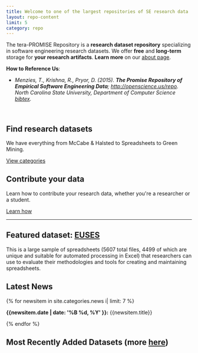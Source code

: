 ```yaml
---
title: Welcome to one of the largest repositories of SE research data
layout: repo-content
limit: 5
category: repo
---
```


The tera-PROMISE Repository is a **research dataset
repository** specializing in software engineering
research datasets. We offer
**free** and **long-term** storage for **your
research artifacts**.  **Learn more** on our [about
page](/repo/about).

**How to Reference Us**:

+ <em>Menzies, T., Krishna, R., Pryor, D.
 (2015). **The Promise Repository of Empirical Software Engineering Data**;
 http://openscience.us/repo.
 North Carolina State University, Department of Computer Science [bibtex](/repo/promisebib.txt).</em>

<br>

<div class="row">
	<div class="col-lg-6 col-md-6">
		<div class="centered">
			<span class="glyphicon glyphicon-search glyphicon-h1-size" aria-hidden="true"></span>
			<h2><strong>Find research datasets</strong></h2>
			<p>We have everything from McCabe & Halsted to Spreadsheets to Green Mining.</p>
			<p><a class="btn btn-primary btn-lg" href="/repo/categories" role="button">View categories
			</a></p>
		</div>
	</div>
	<div class="col-lg-6 col-md-6">
		<div class="centered">
			<span class="glyphicon glyphicon-cloud-upload glyphicon-h1-size" aria-hidden="true"></span>
			<h2><strong>Contribute your data</strong></h2>
			<p>Learn how to contribute your research data, whether you're a researcher or a student.</p>
			<p><a class="btn btn-primary btn-lg" href="/repo/contribute" role="button">Learn how
			</a></p>
		</div>
	</div>
</div>

<hr>

<div class="row">
	<div class="col-lg-6 col-md-6">
		<div class="well">
			<h2>Featured dataset: <a href="/repo/spreadsheet/euses.html">EUSES</a></h2>
			<p>This is a large sample of spreadsheets (5607 total files, 4499 of which are unique and suitable for automated processing in Excel) that researchers can use to evaluate their methodologies and tools for creating and maintaining spreadsheets.</p>
		</div>
	</div>
	<div class="col-lg-6 col-md-6">
		<div class="well">
			<h2>Latest News</h2>
			{% for newsitem in site.categories.news i| limit: 7 %}
				<p><strong>{{newsitem.date | date: '%B %d, %Y' }}:</strong> {{newsitem.title}}</p>
			{% endfor %}
		</div>
	</div>
</div>


## Most Recently Added Datasets (more [here](/repo/recent))
